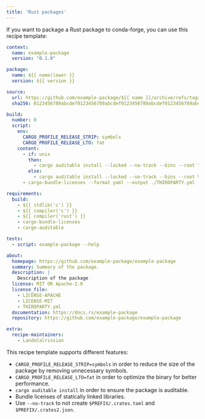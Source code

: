 ```yaml
---
title: 'Rust packages'
---
```


If you want to package a Rust package to conda-forge, you can use this recipe template:

```yaml
context:
  name: example-package
  version: "0.1.0"

package:
  name: ${{ name|lower }}
  version: ${{ version }}

source:
  url: https://github.com/example-package/${{ name }}/archive/refs/tags/v${{ version }}.tar.gz
  sha256: 0123456789abcdef0123456789abcdef0123456789abcdef0123456789abcdef

build:
  number: 0
  script:
    env:
      CARGO_PROFILE_RELEASE_STRIP: symbols
      CARGO_PROFILE_RELEASE_LTO: fat
    content:
      - if: unix
        then:
          - cargo auditable install --locked --no-track --bins --root "$PREFIX" --path .
        else:
          - cargo auditable install --locked --no-track --bins --root %PREFIX% --path .
      - cargo-bundle-licenses --format yaml --output ./THIRDPARTY.yml

requirements:
  build:
    - ${{ stdlib('c') }}
    - ${{ compiler('c') }}
    - ${{ compiler('rust') }}
    - cargo-bundle-licenses
    - cargo-auditable

tests:
  - script: example-package --help

about:
  homepage: https://github.com/example-package/example-package
  summary: Summary of the package.
  description: |
    Description of the package
  license: MIT OR Apache-2.0
  license_file:
    - LICENSE-APACHE
    - LICENSE-MIT
    - THIRDPARTY.yml
  documentation: https://docs.rs/example-package
  repository: https://github.com/example-package/example-package

extra:
  recipe-maintainers:
    - LandoCalrissian
```

This recipe template supports different features:

- `CARGO_PROFILE_RELEASE_STRIP=symbols` in order to reduce the size of the package by removing unnecessary symbols.
- `CARGO_PROFILE_RELEASE_LTO=fat` in order to optimize the binary for better performance.
- `cargo auditable install` in order to ensure the package is auditable.
- Bundle licenses of statically linked libraries.
- Use `--no-track` to not create `$PREFIX/.crates.toml` and `$PREFIX/.crates2.json`.
